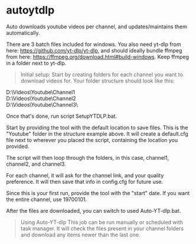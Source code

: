 # autoytdlp
Auto downloads youtube videos per channel, and updates/maintains them automatically. 

There are 3 batch files included for windows. You also need yt-dlp from here: https://github.com/yt-dlp/yt-dlp, and should ideally bundle ffmpeg from here: https://ffmpeg.org/download.html#build-windows. Keep ffmpeg in a folder next to yt-dlp. 

> Initial setup:
Start by creating folders for each channel you want to download videos for. 
Your folder structure should look like this:

D:\Videos\Youtube\Channel1\
D:\Videos\Youtube\Channel2\
D:\Videos\Youtube\Channel3\

Once that's done, run script SetupYTDLP.bat.

Start by providing the tool with the default location to save files. This is the "Youtube" folder in the structure example above. 
It will create a default.cfg file next to wherever you placed the script, containing the location you provided. 

The script will then loop through the folders, in this case, channel1, channel2, and channel3. 

For each channel, it will ask for the channel link, and your quality preference. It will then save that info in config.cfg for future use. 

Since this is your first run, provide the tool with the "start" date. If you want the entire channel, use 19700101. 

After the files are downloaded, you can switch to used Auto-YT-dlp.bat. 

> Using Auto-YT-dlp
This job can be run manually or scheduled with task manager. It will check the files present in your channel folders and download any items newer than the last one. 

